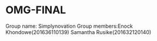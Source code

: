 # OMG-FINAL
Group name: Simplynovation
Group members:Enock Khondowe(201636110139)
              Samantha Rusike(201632120140)